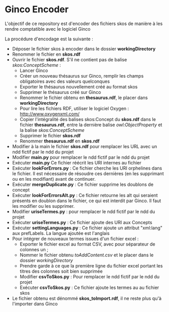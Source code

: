 # Ginco Encoder
L'objectif de ce repository est d'encoder des fichiers skos de manière à les rendre comptatible avec le logiciel Ginco

La procédure d'encodage est la suivante :
- Déposer le fichier skos à encoder dans le dossier **workingDirectory**
- Renommer le fichier en **skos.rdf**
- Ouvrir le fichier **skos.rdf**. S'il ne contient pas de balise *skos:ConceptScheme* :
    - Lancer Ginco
    - Créer un nouveau thésaurus sur Ginco, remplir les champs obligatoires avec des valeurs quelconques
    - Exporter le thésaurus nouvellement créé au format skos
    - Supprimer le thésaurus créé sur Ginco
    - Renommer le fichier obtenu en **thesaurus.rdf**, le placer dans **workingDirectory**
    - Pour lire les fichiers RDF, utiliser le logiciel Oxygen : http://www.oxygenxml.com/
    - Copier l'intégralité des balises skos:Concept du **skos.rdf** dans le fichier **thesaurus.rdf**, entre la dernière balise *owl:ObjectProperty* et la balise *skos:ConceptScheme*
    - Supprimer le fichier **skos.rdf**
    - Renommer **thesaurus.rdf** en **skos.rdf**
- Modifier à la main le fichier **skos.rdf** pour remplacer les URL avec un ndd fictif par le ndd du projet
- Modifier **main.py** pour remplacer le ndd fictif par le ndd du projet
- Exécuter **main.py** Ce fichier réécrit les URI internes au fichier 
- Exécuter **lookForErrors.py** : Ce fichier cherche les URI orphelines dans le fichier. Il est nécessaire de résoudre ces dernières (en les supprimant ou en les modifiant) avant de continuer. 
- Exécuter **mergeDuplicate.py** : Ce fichier supprime les doublons de concept
- Exécuter **lookForErrorsAlt.py** : Ce fichier retourne les alt qui seraient présents en doublon dans le fichier, ce qui est interdit par Ginco. Il faut les modifier ou les supprimer.
- Modifier **uriseTermes.py** : pour remplacer le ndd fictif par le ndd du projet
- Exécuter **uriseTermes.py** : Ce fichier ajoute des URI aux Concepts
- Exécuter **settingLanguages.py** : Ce fichier ajoute un attribut "xml:lang" aux prefLabels. La langue ajoutée est l'anglais
- Pour intégrer de nouveaux termes issues d'un fichier excel :
    - Exporter le fichier excel au format CSV, avec pour séparateur de colonnes un ;
    - Nommer le fichier obtenu *toAddContent.csv* et le placer dans le dossier *workingDirectory*
    - Prendre garde à ce que la première ligne du fichier excel portant les titres des colonnes soit bien supprimée
    - Modifier **csvToSkos.py** : Pour remplacer le ndd fictif par le ndd du projet
    - Exécuter **csvToSkos.py** : Ce fichier ajoute les termes au au fichier skos
- Le fichier obtenu est dénommé **skos_toImport.rdf**, il ne reste plus qu'à l'importer dans Ginco